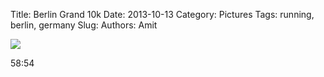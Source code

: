 Title: Berlin Grand 10k
Date: 2013-10-13
Category: Pictures
Tags: running, berlin, germany
Slug: 
Authors: Amit

<div class="imagepost">
<img src="/images/berlin10k.png" class="imageitem large" />
</div>

58:54
